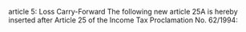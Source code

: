 article 5: Loss Carry-Forward
The following new article 25A is hereby inserted after Article 25 of the Income Tax Proclamation No. 62&#x2F;1994: 
<ul>
</ul>